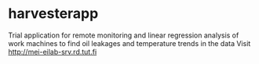 # harvesterapp
Trial application for remote monitoring and linear regression analysis of work machines to find oil leakages and temperature trends in the data
Visit http://mei-eilab-srv.rd.tut.fi
